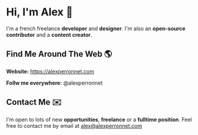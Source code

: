 # Hi, I'm Alex 👋

I'm a french freelance **developer** and **designer**. I'm also an **open-source contributor** and a **content creator**.

## Find Me Around The Web 🌎

**Website:** https://alexperronnet.com

**Follw me everywhere:** @alexperronnet

## Contact Me ✉️

I'm open to lots of new **opportunities**, **freelance** or a **fulltime position**. Feel free to contact me by email at alex@alexperronnet.com
